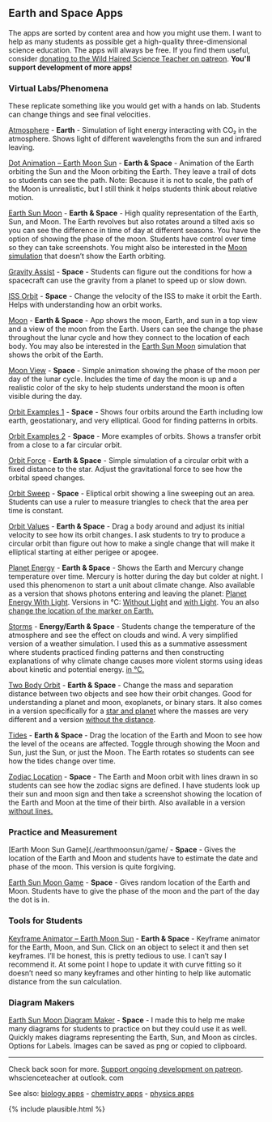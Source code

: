 ## Earth and Space Apps

The apps are sorted by content area and how you might use them. I want to help as many students as possible get a high-quality three-dimensional science education. The apps will always be free. If you find them useful, consider [donating to the Wild Haired Science Teacher on patreon](https://www.patreon.com/whscienceteacher). **You'll support development of more apps!**

### Virtual Labs/Phenomena
These replicate something like you would get with a hands on lab. Students can change things and see final velocities. 

[Atmosphere](/atmosphere/) - **Earth** - Simulation of light energy interacting with CO₂ in the atmosphere. Shows light of different wavelengths from the sun and infrared leaving. 

[Dot Animation – Earth Moon Sun](./dotanimation/earthmoonsun/) - **Earth & Space** - Animation of the Earth orbiting the Sun and the Moon orbiting the Earth. They leave a trail of dots so students can see the path. Note: Because it is not to scale, the path of the Moon is unrealistic, but I still think it helps students think about relative motion.   

[Earth Sun Moon](./earthsunmoon/) - **Earth & Space** - High quality representation of the Earth, Sun, and Moon. The Earth revolves but also rotates around a tilted axis so you can see the difference in time of day at different seasons. You have the option of showing the phase of the moon. Students have control over time so they can take screenshots.  You might also be interested in the [Moon simulation]( ./moon/) that doesn’t show the Earth orbiting.

[Gravity Assist](/gravityassist/) - **Space** - Students can figure out the conditions for how a spacecraft can use the gravity from a planet to speed up or slow down. 

[ISS Orbit](/issorbit/) - **Space** - Change the velocity of the ISS to make it orbit the Earth. Helps with understanding how an orbit works.

[Moon](/moon/) - **Earth & Space** - App shows the moon, Earth, and sun in a top view and a view of the moon from the Earth. Users can see the change the phase throughout the lunar cycle and how they connect to the location of each body. You may also be interested in the [Earth Sun Moon](./earthsunmoon/) simulation that shows the orbit of the Earth. 

[Moon View](./moon/view/) - **Space** - Simple animation showing the phase of the moon per day of the lunar cycle. Includes the time of day the moon is up and a realistic color of the sky to help students understand the moon is often visible during the day. 

[Orbit Examples 1](/orbit1/) - **Space** - Shows four orbits around the Earth including low earth, geostationary, and very elliptical. Good for finding patterns in orbits.

[Orbit Examples 2](/orbit2/) - **Space** - More examples of orbits. Shows a transfer orbit from a close to a far circular orbit. 

[Orbit Force](./orbitforce/simple/) - **Earth & Space** - Simple simulation of a circular orbit with a fixed distance to the star. Adjust the gravitational force to see how the orbital speed changes.   

[Orbit Sweep](/kepler2/) - **Space** - Eliptical orbit showing a line sweeping out an area. Students can use a ruler to measure triangles to check that the area per time is constant. 

[Orbit Values](./orbitvalues/) - **Earth & Space** - Drag a body around and adjust its initial velocity to see how its orbit changes. I ask students to try to produce a circular orbit than figure out how to make a single change that will make it elliptical starting at either perigee or apogee. 

[Planet Energy](/planetenergy/) - **Earth & Space** - Shows the Earth and Mercury change temperature over time. Mercury is hotter during the day but colder at night. I used this phenomenon to start a unit about climate change. Also available as a version that shows photons entering and leaving the planet: [Planet Energy With Light](/plantenergywithlight/). Versions in °C: [Without Light](/planetenergyc/) and [with Light](/planetenergywithlightc/). You an also [change the location of the marker on Earth.](planetenergy/planetenergylocation.md)

[Storms](/storms/) - **Energy/Earth & Space** - Students change the temperature of the atmosphere and see the effect on clouds and wind. A very simplified version of a weather simulation. I used this as a summative assessment where students practiced finding patterns and then constructing explanations of why climate change causes more violent storms using ideas about kinetic and potential energy. [in °C.](/stormsc/)

[Two Body Orbit](./twobodyorbit/distance/) - **Earth & Space** - Change the mass and separation distance between two objects and see how their orbit changes. Good for understanding a planet and moon, exoplanets, or binary stars. It also comes in a version specifically for a [star and planet](./twobodyorbit/sunandplanet/) where the masses are very different and a version [without the distance](./twobodyorbit/distance/).

[Tides](./tides/) - **Earth & Space** - Drag the location of the Earth and Moon to see how the level of the oceans are affected. Toggle through showing the Moon and Sun, just the Sun, or just the Moon. The Earth rotates so students can see how the tides change over time. 

[Zodiac Location](./zodiac/locations/#lines) - **Space** - The Earth and Moon orbit with lines drawn in so students can see how the zodiac signs are defined. I have students look up their sun and moon sign and then take a screenshot showing the location of the Earth and Moon at the time of their birth. Also available in a version [without lines.](./zodiac/locations/)

### Practice and Measurement

[Earth Moon Sun Game](./earthmoonsun/game/ - **Space** - Gives the location of the Earth and Moon and students have to estimate the date and phase of the moon. This version is quite forgiving. 

[Earth Sun Moon Game](./earthsunmoon/game/) - **Space** - Gives random location of the Earth and Moon. Students have to give the phase of the moon and the part of the day the dot is in.  

### Tools for Students

[Keyframe Animator – Earth Moon Sun](./keyframe/earthmoonsun/) - **Earth & Space** - Keyframe animator for the Earth, Moon, and Sun.  Click on an object to select it and then set keyframes. I’ll be honest, this is pretty tedious to use. I can’t say I recommend it. At some point I hope to update it with curve fitting so it doesn’t need so many keyframes and other hinting to help like automatic distance from the sun calculation. 

### Diagram Makers

[Earth Sun Moon Diagram Maker](./diagrams/earthsunmoon/) - **Space** - I made this to help me make many diagrams for students to practice on but they could use it as well. Quickly makes diagrams representing the Earth, Sun, and Moon as circles. Options for Labels. Images can be saved as png or copied to clipboard.

---

Check back soon for more. [Support ongoing development on patreon](https://www.patreon.com/whscienceteacher). whscienceteacher at outlook. com

See also: [biology apps](biology.md) - [chemistry apps](chemistry.md) - [physics apps](physics.md)


{% include plausible.html %}
